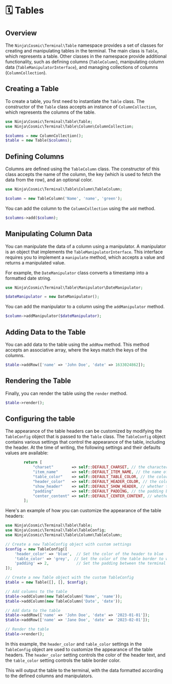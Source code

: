 # 🗓️ Tables

## Overview

The `Ninja\Cosmic\Terminal\Table` namespace provides a set of classes for creating and manipulating tables in the terminal. The main class is `Table`, which represents a table. Other classes in the namespace provide additional functionality, such as defining columns (`TableColumn`), manipulating column data (`TableManipulatorInterface`), and managing collections of columns (`ColumnCollection`).

## Creating a Table

To create a table, you first need to instantiate the `Table` class. The constructor of the `Table` class accepts an instance of `ColumnCollection`, which represents the columns of the table.

```php
use Ninja\Cosmic\Terminal\Table\Table;
use Ninja\Cosmic\Terminal\Table\Column\ColumnCollection;

$columns = new ColumnCollection();
$table = new Table($columns);
```

## Defining Columns

Columns are defined using the `TableColumn` class. The constructor of this class accepts the name of the column, the key (which is used to fetch the data from the row), and an optional color.

```php
use Ninja\Cosmic\Terminal\Table\Column\TableColumn;

$column = new TableColumn('Name', 'name', 'green');
```

You can add the column to the `ColumnCollection` using the `add` method.

```php
$columns->add($column);
```

## Manipulating Column Data

You can manipulate the data of a column using a manipulator. A manipulator is an object that implements the `TableManipulatorInterface`. This interface requires you to implement a `manipulate` method, which accepts a value and returns a manipulated value.

For example, the `DateManipulator` class converts a timestamp into a formatted date string.

```php
use Ninja\Cosmic\Terminal\Table\Manipulator\DateManipulator;

$dateManipulator = new DateManipulator();
```

You can add the manipulator to a column using the `addManipulator` method.

```php
$column->addManipulator($dateManipulator);
```

## Adding Data to the Table

You can add data to the table using the `addRow` method. This method accepts an associative array, where the keys match the keys of the columns.

```php
$table->addRow(['name' => 'John Doe', 'date' => 1633024862]);
```

## Rendering the Table

Finally, you can render the table using the `render` method.

```php
$table->render();
```

## Configuring the table
The appearance of the table headers can be customized by modifying the `TableConfig` object that is passed to the `Table` class. The `TableConfig` object contains various settings that control the appearance of the table, including the header.
At the time of writing, the following settings and their defaults values are available:
```php
        return [
            "charset"        => self::DEFAULT_CHARSET, // the characters used to draw the table
            "item_name"      => self::DEFAULT_ITEM_NAME, // the name of the item in the table, defaults to "row"
            "table_color"    => self::DEFAULT_TABLE_COLOR, // the color of the table border, defaults to "white"
            "header_color"   => self::DEFAULT_HEADER_COLOR, // the color of the header text, defaults to "cyan"
            "show_header"    => self::DEFAULT_SHOW_HEADER, // whether to show the header, defaults to true
            "padding"        => self::DEFAULT_PADDING, // the padding between the terminal border and the table, defaults to 1
            "center_content" => self::DEFAULT_CENTER_CONTENT, // whether to center the content of the table, defaults to false
        ];
```

Here's an example of how you can customize the appearance of the table headers:

```php
use Ninja\Cosmic\Terminal\Table\Table;
use Ninja\Cosmic\Terminal\Table\TableConfig;
use Ninja\Cosmic\Terminal\Table\Column\TableColumn;

// Create a new TableConfig object with custom settings
$config = new TableConfig([
    'header_color' => 'blue',  // Set the color of the header to blue
    'table_color' => 'grey',  // Set the color of the table border to white
    'padding' => 2,            // Set the padding between the terminal border and the table to 2
]);

// Create a new Table object with the custom TableConfig
$table = new Table([], [], $config);

// Add columns to the table
$table->addColumn(new TableColumn('Name', 'name'));
$table->addColumn(new TableColumn('Date', 'date'));

// Add data to the table
$table->addRow(['name' => 'John Doe', 'date' => '2023-01-01']);
$table->addRow(['name' => 'Jane Doe', 'date' => '2023-02-01']);

// Render the table
$table->render();
```

In this example, the `header_color` and `table_color` settings in the `TableConfig` object are used to customize the appearance of the table headers. The `header_color` setting controls the color of the header text, and the `table_color` setting controls the table border color.

This will output the table to the terminal, with the data formatted according to the defined columns and manipulators.
